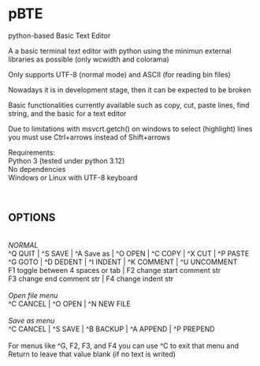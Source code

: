 # pBTE
python-based Basic Text Editor

A a basic terminal text editor with python using the minimun external libraries as possible (only wcwidth and colorama) 

Only supports UTF-8 (normal mode) and ASCII (for reading bin files)

Nowadays it is in development stage, then it can be expected to be broken

Basic functionalities currently available such as copy, cut, paste lines, find string, and the basic for a text editor

Due to limitations with msvcrt.getch() on windows to select (highlight) lines you must use Ctrl+arrows instead of Shift+arrows 

Requirements:<br>
Python 3 (tested under python 3.12)<br>
No dependencies<br>
Windows or Linux with UTF-8 keyboard <br>


<br><h2>OPTIONS</h2>
<br>*NORMAL*<br>
^Q QUIT | ^S SAVE | ^A Save as | ^O OPEN | ^C COPY | ^X CUT | ^P PASTE <br>
^G GOTO | ^D DEDENT | ^I INDENT | ^K COMMENT | ^U UNCOMMENT <br>
F1 toggle between 4 spaces or tab | F2 change start comment str <br>
F3 change end comment str | F4 change indent str<br>
<br>*Open file menu*<br>
^C CANCEL | ^O OPEN  | ^N NEW FILE <br>
<br>*Save as menu*<br>
^C CANCEL | ^S SAVE | ^B BACKUP | ^A APPEND | ^P PREPEND
<br><br>
For menus like ^G, F2, F3, and F4 you can use ^C to exit that menu and<br>
Return to leave that value blank (if no text is writed)<br>
